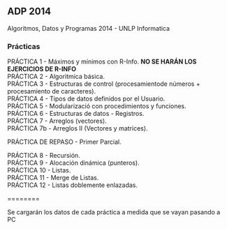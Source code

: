 <h2>ADP 2014</h2>

Algoritmos, Datos y Programas 2014 - UNLP Informatica


<h3>Prácticas</h3>

PRÁCTICA 1 - Máximos y mínimos con R-Info. <strong>NO SE HARÁN LOS EJERCICIOS DE R-INFO</strong><br/>
PRÁCTICA 2 - Algoritmica básica.<br/>
PRÁCTICA 3 - Estructuras de control (procesamientode números + procesamiento de caracteres).<br/>
PRÁCTICA 4 - Tipos de datos definidos por el Usuario.<br/>
PRÁCTICA 5 - Modularizació con procedimientos y funciones.<br/>
PRÁCTICA 6 - Estructuras de datos - Registros.<br/>
PRÁCTICA 7 - Arreglos (vectores).<br/>
PRÁCTICA 7b - Arreglos II (Vectores y matrices).<br/>

PRÁCTICA DE REPASO - Primer Parcial.<br/>

PRÁCTICA 8 - Recursión.<br/>
PRÁCTICA 9 - Alocación dinámica (punteros).<br/>
PRÁCTICA 10 - Listas.<br/>
PRÁCTICA 11 - Merge de Listas.<br/>
PRÁCTICA 12 - Listas doblemente enlazadas.<br/>


========

Se cargarán los datos de cada práctica a medida que se vayan pasando a PC
